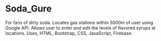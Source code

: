 # Soda_Gure
For fans of dirty soda.  Locates gas stations within 5000m of user using Google API.  Allows user to enter and edit the levels of flavored syrups at locations.  Uses, HTML, Bootstrap, CSS, JavaScript, Firebase. 
